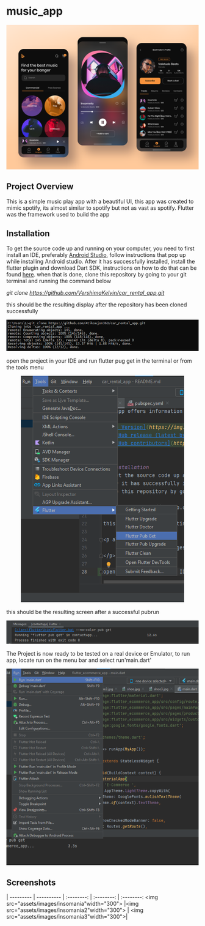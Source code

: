 # music_app

![PREVIEW](./PREVIEW.png)


## Project Overview
This is a simple music play app with a beautiful UI, this app was created to mimic spotify, its almost similar to spotify but not as vast as spotify. Flutter was the framework used to build the app

## Installation
To get the source code up and running on your computer, you need to first install an IDE, preferably [Android Studio](https://developer.android.com/studio?gclid=Cj0KCQiAmKiQBhClARIsAKtSj-mCE3Dc0T4FuVNp5WzCsOKbAIlaTP-7DuCYL-p5D8PZbAPgfU6IizEaAuYyEALw_wcB&gclsrc=aw.ds), follow instructions that pop up while installing Android studio.
After it has successfully installed, install the flutter plugin and download Dart SDK, instructions on how to do that can be found [here](https://flutter.dev/?gclid=Cj0KCQiAmKiQBhClARIsAKtSj-lDkI-zjlymTZot1n0GglKPrghu2aqO_4cwNH_bZUuLGbCyh_Dwun0aAqgDEALw_wcB&gclsrc=aw.ds). when that is done,
clone this repository by going to your git terminal and running the command below

*git clone https://github.com/VershimaKelvin/car_rental_app.git*

this should be the resulting display after the repository has been cloned successfully

<p align="center">
    <img src="assets/images/gitclone.png">
</p>

open the project in your IDE and run flutter pug get in the terminal or from the tools menu

<p align="center">
    <img src="assets/images/pubget.png">
</p>

this should be the resulting screen after a successful pubrun

<p align="center">
    <img src="assets/images/yash.png">
</p>


The Project is now ready to be tested on a real device or Emulator, to run app, locate run on the menu bar and select run'main.dart'
<p align="center">
    <img src="assets/images/runmain.png">
</p>

## Screenshots
 | --------- | ---------- |
 :--------: | :--------: | :--------:
<img src="assets/images/insomania"width="300"> |<img src="assets/images/insomania2"width="300"> | <img src="assets/images/insomania3"width="300">|


